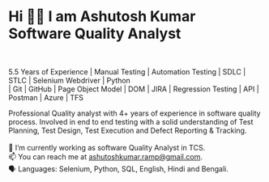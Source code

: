 <h1> Hi 👋👋 I am Ashutosh Kumar <br>
 Software Quality Analyst </h1> <br>
 
 5.5 Years of Experience | Manual Testing | Automation Testing | SDLC | STLC | Selenium Webdriver | Python <br>
 | Git | GitHub | Page Object Model | DOM | JIRA | Regression Testing | API | Postman | Azure | TFS <br>
 
 Professional Quality analyst with 4+ years of experience in software quality process. Involved in end to end
testing with a solid understanding of Test Planning, Test Design, Test Execution and Defect Reporting &
Tracking. <br> <br>
🔭 I’m currently working as software Quality Analyst in TCS. <br>
📫 You can reach me at ashutoshkumar.ramp@gmail.com. <br>
🗣 Languages: Selenium, Python, SQL, English, Hindi and Bengali.

